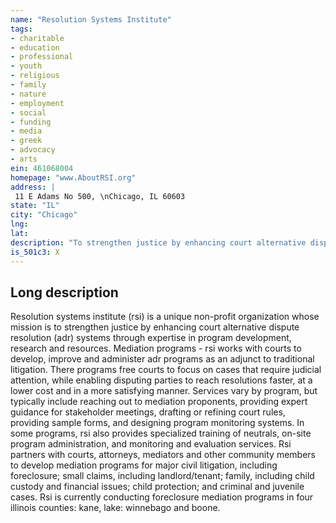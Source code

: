 ```yaml
---
name: "Resolution Systems Institute"
tags:
- charitable
- education
- professional
- youth
- religious
- family
- nature
- employment
- social
- funding
- media
- greek
- advocacy
- arts
ein: 461068004
homepage: "www.AboutRSI.org"
address: |
 11 E Adams No 500, \nChicago, IL 60603
state: "IL"
city: "Chicago"
lng: 
lat: 
description: "To strengthen justice by enhancing court alternative dispute resolution (adr) systems"
is_501c3: X
---
```


## Long description

Resolution systems institute (rsi) is a unique non-profit organization whose mission is to strengthen justice by enhancing court alternative dispute resolution (adr) systems through expertise in program development, research and resources. Mediation programs - rsi works with courts to develop, improve and administer adr programs as an adjunct to traditional litigation. There programs free courts to focus on cases that require judicial attention, while enabling disputing parties to reach resolutions faster, at a lower cost and in a more satisfying manner. Services vary by program, but typically include reaching out to mediation proponents, providing expert guidance for stakeholder meetings, drafting or refining court rules, providing sample forms, and designing program monitoring systems. In some programs, rsi also provides specialized training of neutrals, on-site program administration, and monitoring and evaluation services. Rsi partners with courts, attorneys, mediators and other community members to develop mediation programs for major civil litigation, including foreclosure; small claims, including landlord/tenant; family, including child custody and financial issues; child protection; and criminal and juvenile cases. Rsi is currently conducting foreclosure mediation programs in four illinois counties: kane, lake: winnebago and boone. 

